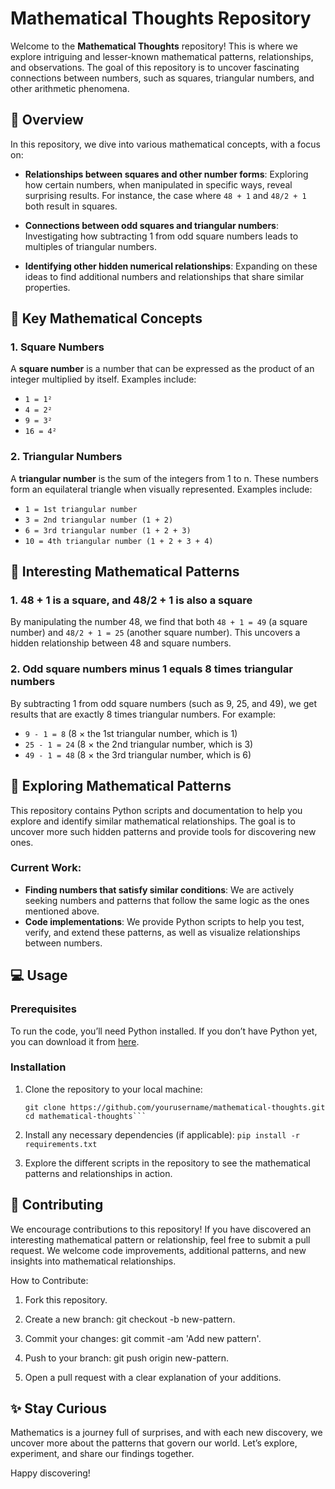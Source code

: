 # Mathematical Thoughts Repository

Welcome to the **Mathematical Thoughts** repository! This is where we explore intriguing and lesser-known mathematical patterns, relationships, and observations. The goal of this repository is to uncover fascinating connections between numbers, such as squares, triangular numbers, and other arithmetic phenomena.

## 🚀 Overview

In this repository, we dive into various mathematical concepts, with a focus on:

- **Relationships between squares and other number forms**: Exploring how certain numbers, when manipulated in specific ways, reveal surprising results. For instance, the case where `48 + 1` and `48/2 + 1` both result in squares.
  
- **Connections between odd squares and triangular numbers**: Investigating how subtracting 1 from odd square numbers leads to multiples of triangular numbers.

- **Identifying other hidden numerical relationships**: Expanding on these ideas to find additional numbers and relationships that share similar properties.

## 🔑 Key Mathematical Concepts

### 1. Square Numbers
A **square number** is a number that can be expressed as the product of an integer multiplied by itself. Examples include:
- `1 = 1²`
- `4 = 2²`
- `9 = 3²`
- `16 = 4²`

### 2. Triangular Numbers
A **triangular number** is the sum of the integers from 1 to n. These numbers form an equilateral triangle when visually represented. Examples include:
- `1 = 1st triangular number`
- `3 = 2nd triangular number (1 + 2)`
- `6 = 3rd triangular number (1 + 2 + 3)`
- `10 = 4th triangular number (1 + 2 + 3 + 4)`

## 🌟 Interesting Mathematical Patterns

### 1. **48 + 1 is a square, and 48/2 + 1 is also a square**
By manipulating the number 48, we find that both `48 + 1 = 49` (a square number) and `48/2 + 1 = 25` (another square number). This uncovers a hidden relationship between 48 and square numbers.

### 2. **Odd square numbers minus 1 equals 8 times triangular numbers**
By subtracting 1 from odd square numbers (such as 9, 25, and 49), we get results that are exactly 8 times triangular numbers. For example:
- `9 - 1 = 8` (8 × the 1st triangular number, which is 1)
- `25 - 1 = 24` (8 × the 2nd triangular number, which is 3)
- `49 - 1 = 48` (8 × the 3rd triangular number, which is 6)

## 🧠 Exploring Mathematical Patterns

This repository contains Python scripts and documentation to help you explore and identify similar mathematical relationships. The goal is to uncover more such hidden patterns and provide tools for discovering new ones.

### Current Work:
- **Finding numbers that satisfy similar conditions**: We are actively seeking numbers and patterns that follow the same logic as the ones mentioned above.
- **Code implementations**: We provide Python scripts to help you test, verify, and extend these patterns, as well as visualize relationships between numbers.

## 💻 Usage

### Prerequisites

To run the code, you’ll need Python installed. If you don’t have Python yet, you can download it from [here](https://www.python.org/downloads/).

### Installation

1. Clone the repository to your local machine:

   ```
   git clone https://github.com/yourusername/mathematical-thoughts.git
   cd mathematical-thoughts```

2. Install any necessary dependencies (if applicable):
```pip install -r requirements.txt```

2. Explore the different scripts in the repository to see the mathematical patterns and relationships in action.

## 🌱 Contributing
We encourage contributions to this repository! If you have discovered an interesting mathematical pattern or relationship, feel free to submit a pull request. We welcome code improvements, additional patterns, and new insights into mathematical relationships.

How to Contribute:

1. Fork this repository.

2. Create a new branch: git checkout -b new-pattern.

3. Commit your changes: git commit -am 'Add new pattern'.

4. Push to your branch: git push origin new-pattern.

5. Open a pull request with a clear explanation of your additions.


## ✨ Stay Curious
Mathematics is a journey full of surprises, and with each new discovery, we uncover more about the patterns that govern our world. Let’s explore, experiment, and share our findings together.

Happy discovering!
